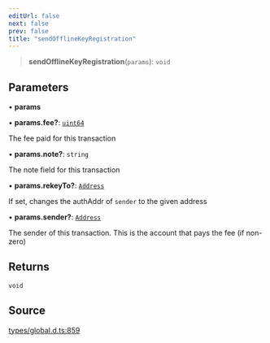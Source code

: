 ```yaml
---
editUrl: false
next: false
prev: false
title: "sendOfflineKeyRegistration"
---
```


> **sendOfflineKeyRegistration**(`params`): `void`

## Parameters

• **params**

• **params\.fee?**: [`uint64`](../type-aliases/uint64.md)

The fee paid for this transaction

• **params\.note?**: `string`

The note field for this transaction

• **params\.rekeyTo?**: [`Address`](../classes/Address.md)

If set, changes the authAddr of `sender` to the given address

• **params\.sender?**: [`Address`](../classes/Address.md)

The sender of this transaction. This is the account that pays the fee (if non-zero)

## Returns

`void`

## Source

[types/global.d.ts:859](https://github.com/algorandfoundation/tealscript/blob/e015f8b0/types/global.d.ts#L859)
